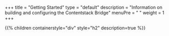 +++
title = "Getting Started"
type = "default"
description = "Information on building and configuring the Contentstack Bridge"
menuPre = "<i class='fa-solid fa-fw fa-flag'></i> "
weight = 1
+++

{{% children containerstyle="div" style="h2" description=true %}}


